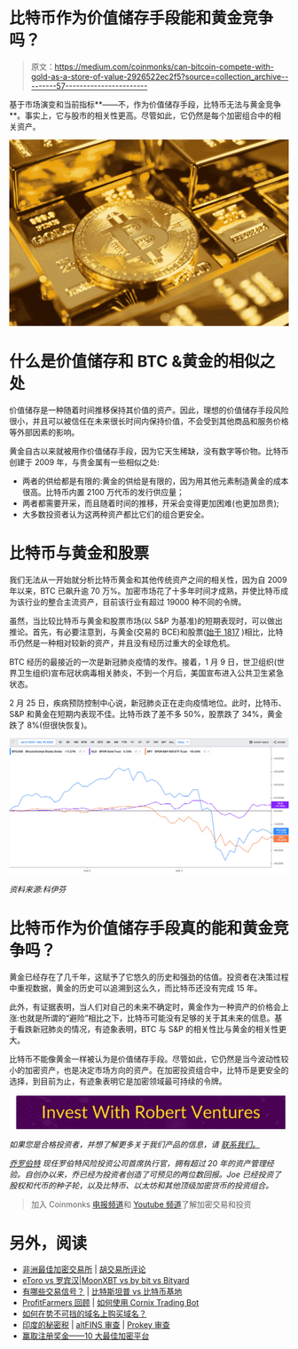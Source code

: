 # 比特币作为价值储存手段能和黄金竞争吗？

> 原文：<https://medium.com/coinmonks/can-bitcoin-compete-with-gold-as-a-store-of-value-2926522ec2f5?source=collection_archive---------57----------------------->

基于市场演变和当前指标**——不，作为价值储存手段，比特币无法与黄金竞争**。事实上，它与股市的相关性更高。尽管如此，它仍然是每个加密组合中的相关资产。

![](img/0212bf70ca2cc2cb949ffa7b2876502a.png)

# 什么是价值储存和 BTC &黄金的相似之处

价值储存是一种随着时间推移保持其价值的资产。因此，理想的价值储存手段风险很小，并且可以被信任在未来很长时间内保持价值，不会受到其他商品和服务价格等外部因素的影响。

黄金自古以来就被用作价值储存手段，因为它天生稀缺，没有数字等价物。比特币创建于 2009 年，与贵金属有一些相似之处:

*   两者的供给都是有限的:黄金的供给是有限的，因为用其他元素制造黄金的成本很高。比特币内置 2100 万代币的发行供应量；
*   两者都需要开采，而且随着时间的推移，开采会变得更加困难(也更加昂贵);
*   大多数投资者认为这两种资产都比它们的组合更安全。

# 比特币与黄金和股票

我们无法从一开始就分析比特币黄金和其他传统资产之间的相关性，因为自 2009 年以来，BTC 已飙升逾 70 万%。加密市场花了十多年时间才成熟，并使比特币成为该行业的整合主流资产，目前该行业有超过 19000 种不同的令牌。

虽然，当比较比特币与黄金和股票市场(以 S&P 为基准)的短期表现时，可以做出推论。首先，有必要注意到，与黄金(交易的 BCE)和股票([始于 1817](https://www.sofi.com/learn/content/history-of-the-stock-market/#:~:text=How%20Was%20The%20U.S.%20Stock,York%20Stock%20and%20Exchange%20Board.) )相比，比特币仍然是一种相对较新的资产，并且没有经历过重大的全球危机。

BTC 经历的最接近的一次是新冠肺炎疫情的发作。接着，1 月 9 日，世卫组织(世界卫生组织)宣布冠状病毒相关肺炎，不到一个月后，美国宣布进入公共卫生紧急状态。

2 月 25 日，疾病预防控制中心说，新冠肺炎正在走向疫情地位。此时，比特币、S&P 和黄金在短期内表现不佳。比特币跌了差不多 50%，股票跌了 34%，黄金跌了 8%(但很快恢复)。

[![](img/6e823c9525a1cad8443c88f65af4510c.png)](https://joerobert.com/)

*资料来源:科伊芬*

# 比特币作为价值储存手段真的能和黄金竞争吗？

黄金已经存在了几千年，这赋予了它悠久的历史和强劲的估值。投资者在决策过程中重视数据，黄金的历史可以追溯到这么久，而比特币还没有完成 15 年。

此外，有证据表明，当人们对自己的未来不确定时，黄金作为一种资产的价格会上涨:也就是所谓的“避险”相比之下，比特币可能没有足够的关于其未来的信息。基于看跌新冠肺炎的情况，有迹象表明，BTC 与 S&P 的相关性比与黄金的相关性更大。

比特币不能像黄金一样被认为是价值储存手段。尽管如此，它仍然是当今波动性较小的加密资产，也是决定市场方向的资产。在加密投资组合中，比特币是更安全的选择，到目前为止，有迹象表明它是加密领域最可持续的令牌。

[![](img/b69b67ca1c1fcd8d11313f5309fa9bf4.png)](https://www.robertventures.com/)

*如果您是合格投资者，并想了解更多关于我们产品的信息，请* [*联系我们。*](https://robertventures.com/)

[*乔罗伯特*](https://joerobert.com/) *现任罗伯特风险投资公司首席执行官，拥有超过 20 年的资产管理经验。自创办以来，乔已经为投资者创造了可预见的两位数回报。Joe 已经投资了股权和代币的种子轮，以及比特币、以太坊和其他顶级加密货币的投资组合。*

> 加入 Coinmonks [电报频道](https://t.me/coincodecap)和 [Youtube 频道](https://www.youtube.com/c/coinmonks/videos)了解加密交易和投资

# 另外，阅读

*   [非洲最佳加密交易所](https://coincodecap.com/crypto-exchange-africa) | [胡交易所评论](https://coincodecap.com/hoo-exchange-review)
*   [eToro vs 罗宾汉](https://coincodecap.com/etoro-robinhood)|[MoonXBT vs by bit vs Bityard](https://coincodecap.com/bybit-bityard-moonxbt)
*   [有哪些交易信号？](https://coincodecap.com/trading-signal) | [比特斯坦普 vs 比特币基地](https://coincodecap.com/bitstamp-coinbase)
*   [ProfitFarmers 回顾](https://coincodecap.com/profitfarmers-review) | [如何使用 Cornix Trading Bot](https://coincodecap.com/cornix-trading-bot)
*   [如何在势不可挡的域名上购买域名？](https://coincodecap.com/buy-domain-on-unstoppable-domains)
*   [印度的秘密税](https://coincodecap.com/crypto-tax-india) | [altFINS 审查](https://coincodecap.com/altfins-review) | [Prokey 审查](/coinmonks/prokey-review-26611173c13c)
*   [赢取注册奖金——10 大最佳加密平台](https://coincodecap.com/earn-sign-up-bonus)